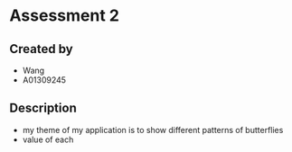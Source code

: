 # Assessment 2
## Created by
- Wang
- A01309245
## Description
- my theme of my application is to show different patterns of butterflies
- value of each 